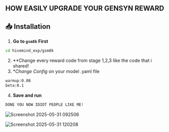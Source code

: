 ## HOW EASILY UPGRADE YOUR GENSYN REWARD

## 📥 Installation

1. **Go to `gsm8k` First**
```bash
cd hivemind_exp/gsm8k
```
2. **Change every reward code from stage 1,2,3 like the code that i shared!
3. **Change Config* on your model .yaml file  
```bash
warmup:0.08
beta:0.1
```
4. **Save and run**
```bash
DONE YOU NOW IDIOT PEOPLE LIKE ME!
```
![Screenshot 2025-05-31 092506](https://github.com/user-attachments/assets/f8f5b8e6-36e9-4c7e-8ea2-e3a7d676a647)

![Screenshot 2025-05-31 120208](https://github.com/user-attachments/assets/2ef09556-7d3b-43d0-92dc-51e29e1b0cbc)
